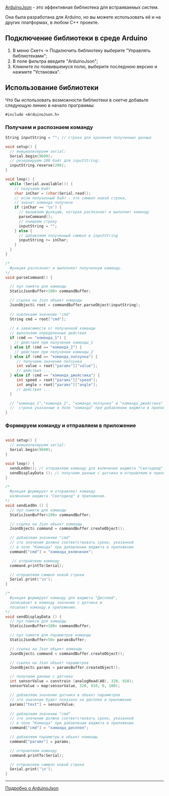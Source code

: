 [ArduinoJson](https://github.com/bblanchon/ArduinoJson) - это эффективная библиотека для встраиваемых систем. 

Она была разработана для Arduino, но вы можете использовать её и на других платформах, в любом C++ проекте.

## Подключение библиотеки в среде Arduino

1. В меню Скетч -> Подключить библиотеку выберите "Управлять библиотеками";
2. В поле фильтра введите "ArduinoJson";
3. Кликните по появившемуся полю, выберите последнюю версию и нажмите "Установка".

## Использование библиотеки

Что бы использовать возможности библиотеки в скетче добавьте следующую линию в начало программы:

`#include <ArduinoJson.h>`

### Получаем и распознаем команду

```c++
String inputString = ""; // строка для хранения полученных данных

void setup() {
  // инициализируем serial:
  Serial.begin(9600);
  // резервируем 200 байт для inputString:
  inputString.reserve(200);
}

void loop() {
  while (Serial.available()) {
    // получаем байт
    char inChar = (char)Serial.read();
    // если полученный байт - это символ новой строки,
    // значит команда получена
    if (inChar == '\n') {
      // вызываем функцию, которая распознает и выполнит команду
      parseCommand();
      // очищаем строку
      inputString = "";
    } else {
      // добавляем полученный символ в inputString
      inputString += inChar;
    }
  }
}

/*
  Функция распознает и выполняет полученную команду.
*/
void parseCommand() {

  // пул памяти для команды
  StaticJsonBuffer<100> commandBuffer;

  // ссылка на Json объект команды
  JsonObject& root = commandBuffer.parseObject(inputString);
  
  // извлекаем значение "cmd"
  String cmd = root["cmd"];
  
  // в зависимости от полученной команды 
  // выполняем определенные действия
  if (cmd == "команда_1") {
    // действия при получении команды_1
  } else if (cmd == "команда_2") {
    // действия при получении команды_2 
  } else if (cmd == "команда_ползунка") {
     // получаем значение ползунка
     int value = root["params"]["value"];
     // действия ...
  } else if (cmd == "команда_джойстика") {
     int speed = root["params"]["speed"];
     int angle = root["params"]["angle"];
     // действия ...
  }

  // "команда_1","команда_2", "команда_ползунка" и "команда_джойстика" - это
  //  строки указанные в поле "команда" при добавлении виджета в приложении
}
```

### Формируем команду и отправляем в приложение

```c++

void setup() {
  // инициализируем serial:
  Serial.begin(9600);
}

void loop() {
  sendLedOn(); // отправляем команду для включения виджета "Светодиод"
  sendDisplayData (); // получаем данные с датчика и отправляем в приложение
}

/*
  Функция формирует и отправляет команду 
  включения виджета "Светодиод" в приложение.
*/
void sendLedOn () {
  // пул памяти для команды
  StaticJsonBuffer<100> commandBuffer;

  // ссылка на Json объект команды
  JsonObject& command = commandBuffer.createObject();

  // добавляем значение "cmd"
  // это значение должно соответствовать сроке, указанной 
  // в поле "Команда" при добавлении виджета в приложении
  command["cmd"] = "команда_включения";

   // отправляем команду
  command.printTo(Serial);

  // отправляем символ новой строки
  Serial.print('\n');
}

/*
  Функция формирует команду для виджета "Дисплей",
  записывает в команду значение с датчика и
  посылает команду в приложение.
*/
void sendDisplayData () {
  // пул памяти для команды
  StaticJsonBuffer<100> commandBuffer;

  // пул памяти для параметров команды
  StaticJsonBuffer<50> paramsBuffer;

  // ссылка на Json объект команды
  JsonObject& command = commandBuffer.createObject();

  // ссылка на Json объект параметров
  JsonObject& params = paramsBuffer.createObject();

  // получаем данные с датчика
  int sensorValue = constrain (analogRead(A0), 320, 910);
  sensorValue = map(sensorValue, 320, 910, 0, 100);

  // добавляем значение датчика в объект параметров
  // это значение будет показано на дисплее в приложении
  params["text"] = sensorValue;
  
  // добавляем значение "cmd"
  // это значение должно соответствовать сроке, указанной 
  // в поле "Команда" при добавлении виджета в приложении
  command["cmd"] = "команда_дисплея";

  // добавляем параметры в объект команды
  command["params"] = params;

  // отправляем команду
  command.printTo(Serial);

  // отправляем символ новой строки
  Serial.print('\n');
}
```

***

[Подробно о ArduinoJson](https://github.com/bblanchon/ArduinoJson/wiki)